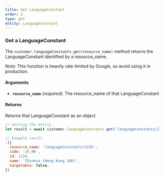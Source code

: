 ```yaml
---
title: Get LanguageConstant
order: 2
type: get
entity: LanguageConstant
---
```


### Get a LanguageConstant

The `customer.languageConstants.get(resource_name)` method returns the LanguageConstant identified by a resource_name.

_Note_: This function is heavily rate-limited by Google, so avoid using it in production.

#### Arguments

- **`resource_name`** (_required_): The resource_name of that LanguageConstant

#### Returns

Returns that LanguageConstant as an object.

```javascript
// Getting the entity
let result = await customer.languageConstants.get('languageConstants/1150')
```

```javascript
// Example result
;({
  resource_name: 'languageConstants/1150',
  code: 'zh_HK',
  id: 1150,
  name: 'Chinese (Hong Kong SAR)',
  targetable: false,
})
```
